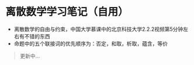 离散数学学习笔记（自用）
=====
* 离散数学的自由与约束，中国大学慕课中的北京科技大学2.2.2视频第5分钟左右有不错的东西
* 命题中的五个联接词的优先顺序为：否定，和取，析取，蕴含，等价
>更新中...
